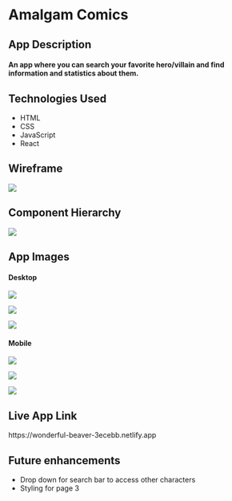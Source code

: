 <h1>Amalgam Comics</h1>

<h2>App Description</h2>
<h4>An app where you can search your favorite hero/villain and find information and statistics about them.</h4>

<h2>Technologies Used</h2>
<ul>
  <li>HTML</li>
  <li>CSS</li>
  <li>JavaScript</li>
  <li>React</li>
</ul>

<h2>Wireframe</h2>

![](images/Wireframe.png)

<h2>Component Hierarchy</h2>

![](images/Components.png)

<h2>App Images</h2>
<h4>Desktop</h4>

![](images/Desktop1.png)

![](images/Desktop2.png)

![](images/Desktop3.png)


<h4>Mobile</h4>

![](images/Mobile1.png)

![](images/Mobile2.png)

![](images/Mobile3.png)


<h2>Live App Link</h2>
https://wonderful-beaver-3ecebb.netlify.app


<h2>Future enhancements</h2>
<ul>
  <li>Drop down for search bar to access other characters</li>
  <li>Styling for page 3</li>
</ul>

